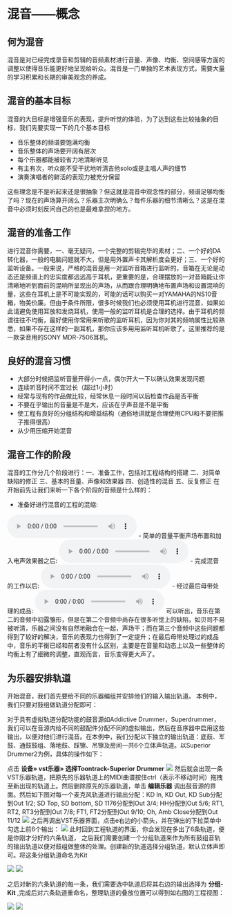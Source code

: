 # 混音——概念
## 何为混音
混音是对已经完成录音和剪辑的音频素材进行音量、声像、均衡、空间感等方面的调整以使得音乐能更好地呈现给听众。混音是一门单独的艺术表现方式，需要大量的学习积累和长期的审美观念的养成。

## 混音的基本目标
混音的大目标是增强音乐的表现，提升听觉的体验，为了达到这些比较抽象的目标，我们先要实现一下的几个基本目标

- 音乐整体的频谱要饱满均衡
- 音乐整体的声场要开阔有层次
- 每个乐器都能被较省力地清晰听见
- 有主有次，听众能不受干扰地听清吉他solo或是主唱人声的细节
- 演奏演唱者的鲜活的表现力被充分保留

这些理念是不是听起来还是很抽象？但这就是混音中观念性的部分，频谱足够均衡了吗？现在的声场算开阔么？乐器主次明确么？每件乐器的细节清晰么？这是在混音中必须时刻反问自己的也是最难拿捏的地方。


## 混音的准备工作
进行混音你需要，一、毫无疑问，一个完整的剪辑完毕的素材；二、一个好的DA转化器，一般的电脑问题就不大，但是用外置声卡其解析度会更好；三、一个好的监听设备。一般来说，严格的混音是用一对监听音箱进行监听的，音箱在无论是动态还是频谱上的忠实度都远远高于耳机，更重要的是，合理摆放的一对音箱能让你清晰地听到面前的混响所呈现出的声场，从而跟合理明确地布置声场和设置混响的量，这些在耳机上是不可能实现的，可能的话可以购买一对YAMAHA的NS10音箱，物美价廉。但由于条件所限，很多时候我们也必须使用耳机进行混音，如果如此请避免使用耳放和发烧耳机，使用一般的监听耳机是合理的选择。由于耳机的频谱往往不均衡，最好使用你常用来听歌的监听耳机，因为你对其的频响属性比较熟悉，如果不存在这样的一副耳机，那你应该多用用监听耳机听歌了。这里推荐的是一款录音用的SONY MDR-7506耳机。


## 良好的混音习惯
- 大部分时候把监听音量开得小一点，偶尔开大一下以确认效果发现问题
- 连续听音时间不宜过长（超过1小时）
- 经常与现有的作品做比较，经常休息一段时间以后检查作品是否平衡
- 不要在乎输出的音量是不是大，应该在乎声音是不是平衡
- 使工程有良好的分组结构和增益结构（通俗地讲就是合理使用CPU和不要把推子推得很高）
- 从少用压缩开始混音


## 混音工作的阶段
混音的工作分几个阶段进行：一、准备工作，包括对工程结构的搭建 二、对简单缺陷的修正 三、基本的音量、声像和效果器 四、创造性的混音 五、反复修正
    在开始前先让我们来听一下各个阶段的音频是什么样的：
- 准备好进行混音的工程的混缩:
<audio controls>
  <source src="static/audio/PutTogether.mp3" type="audio/mpeg">
  您的浏览器不支持 audio 元素。
</audio>
- 简单的音量平衡声场布置和加入电声效果器之后:
<audio controls>
  <source src="static/audio/EasyEffects.mp3" type="audio/mpeg">
  您的浏览器不支持 audio 元素。
</audio>
- 完成混音的工作以后:
<audio controls>
  <source src="static/audio/mixready.mp3" type="audio/mpeg">
  您的浏览器不支持 audio 元素。
</audio>
- 经过最后母带处理的成品:
<audio controls>
  <source src="static/audio/mastered.mp3" type="audio/mpeg">
  您的浏览器不支持 audio 元素。
</audio>
可以听出，音乐在第二的音频中初露雏形，但是在第二个音频中尚存在很多听觉上的缺陷，如贝司不易被听清，乐器之间没有自然地融合在一起，声场干；而在第三个音频中这些问题都得到了较好的解决，音乐的表现力也得到了一定提升；在最后母带处理过的成品中，音乐的平衡已经和前者没有什么区别，主要是在音量和动态上以及一些整体的均衡上有了细微的调整，直观而言，音乐变得更大声了。

## 为乐器安排轨道
开始混音，我们首先要给不同的乐器编组并安排他们的输入输出轨道。
本例中，我们只要对鼓组做轨道分配即可：

对于具有虚拟轨道分配功能的鼓音源如Addictive Drummer，Superdrummer，我们可以在音源内给不同的鼓配件分配不同的虚拟输出，然后在音序器中启用这些输出，以便对他们进行混音。在本例中，我们分配以下独立的输出轨道：底鼓、军鼓、通鼓鼓组、落地鼓、踩镲、吊镲及房间一共6个立体声轨道。以Superior Drummer2为例，具体的操作如下：

点击  **设备&raquo; vst乐器&raquo; 选择Toontrack-Superior Drummer**
![](static/img/tutor2/25.jpg)
然后就会出现一条VST乐器轨道，把原先的乐器轨道上的MIDI曲谱按住ctrl（表示不移动时间）拖拽至新出现的轨道上。然后删除原先的乐器轨道，单击 **编辑乐器** 调出鼓音源的界面。然后如下图对每一个麦克风轨道进行输出分配：KD In, KD Out, KD Sub分配到Out 1/2; SD Top, SD bottom, SD 1176分配到Out 3/4; HH分配到Out 5/6; RT1, RT2, RT3分配到Out 7/8; FT1, FT2分配到Out 9/10; Oh, Amb Close分配到Out 11/12
![](static/img/tutor2/26.jpg)
之后再调出VST乐器界面，点击e右边的小箭头，并在弹出的下拉菜单中勾选上前6个输出：
![](static/img/tutor2/27.jpg)
此时回到工程轨道的界面，你会发现在多出了6条轨道，便是你刚才分好的六条轨道，
之后我们需要创建一个分组轨道来作为所有鼓组音轨的输出轨道以便对鼓组做整体的处理。创建新的轨道选择分组轨道，默认立体声即可。将这条分组轨道命名为Kit



![](static/img/tutor2/n3.jpg)
![](static/img/tutor2/n4.jpg)


之后对新的六条轨道的每一条，我们需要选中轨道后将其右边的输出选择为 **分组-Kit** ,完成后对六条轨道重命名，整理轨道的叠放位置可以得到如右图的工程视图：

![](static/img/tutor2/29.jpg)
![](static/img/tutor2/28.jpg)
